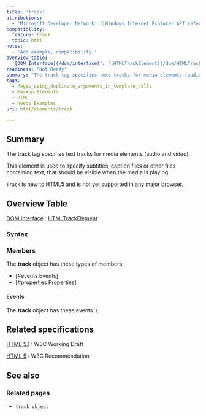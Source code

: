 ```yaml
---
title: 'track'
attributions:
  - 'Microsoft Developer Network: [[Windows Internet Explorer API reference](http://msdn.microsoft.com/en-us/library/ie/hh828809%28v=vs.85%29.aspx) Article]'
compatibility:
  feature: track
  topic: html
notes:
  - 'Add example, compatibility.'
overview_table:
  '[DOM Interface](/dom/interface)': '[HTMLTrackElement](/dom/HTMLTrackElement)'
readiness: 'Not Ready'
summary: "The track tag specifies text tracks for media elements (audio and video).\n"
tags:
  - Pages_using_duplicate_arguments_in_template_calls
  - Markup_Elements
  - HTML
  - Needs_Examples
uri: html/elements/track

---
```

## Summary

The track tag specifies text tracks for media elements (audio and video).

This element is used to specify subtitles, caption files or other files containing text, that should be visible when the media is playing.

`Track` is new to HTML5 and is not yet supported in any major browser.

## Overview Table

[DOM Interface](/dom/interface)
:   [HTMLTrackElement](/dom/HTMLTrackElement)

### Syntax

### Members

The **track** object has these types of members:

-   [\#events Events]
-   [\#properties Properties]

#### Events

The **track** object has these events. {

## Related specifications

[HTML 5.1](http://www.w3.org/TR/html51/embedded-content.html#the-track-element)
:   W3C Working Draft

[HTML 5](http://www.w3.org/TR/html5/embedded-content-0.html#the-track-element)
:   W3C Recommendation

## See also

### Related pages

-   `track object`

